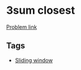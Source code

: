 # 3sum closest

[Problem link](https://leetcode.com/problems/3sum-closest)

## Tags

* [Sliding window](/README.md#Sliding_window)

